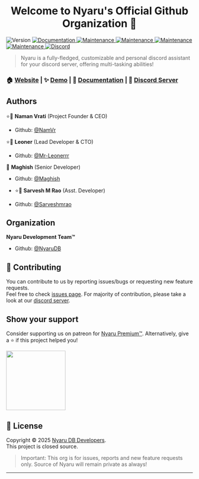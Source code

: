 <h1 align="center">Welcome to Nyaru's Official Github Organization 👋</h1>
<p>
  <img alt="Version" src="https://img.shields.io/badge/version-4.0.7-blue.svg?cacheSeconds=2592000" />
  <a href="https://github.com/NyaruDB/bot#readme" target="_blank">
    <img alt="Documentation" src="https://img.shields.io/badge/documentation-yes-brightgreen.svg" />
  </a>
  <a href="https://go.nyaru.xyz/invite" target="_blank">
    <img alt="Maintenance" src="https://img.shields.io/badge/Users-621k+-green.svg" />
  </a>
  <a href="https://go.nyaru.xyz/invite" target="_blank">
    <img alt="Maintenance" src="https://img.shields.io/badge/Guild Count-2.1k+-green.svg" />
  </a>
  </a>
  <a href="https://go.nyaru.xyz/invite" target="_blank">
    <img alt="Maintenance" src="https://img.shields.io/badge/Channel Count-708k+-green.svg" />
  </a>
  <a href="https://github.com/NyaruDB/bot/graphs/commit-activity" target="_blank">
    <img alt="Maintenance" src="https://img.shields.io/badge/Maintained%3F-yes-green.svg" />
  </a>
  <a href="https://go.nyaru.xyz/discord" target="_blank">
    <img alt="Discord" src="https://img.shields.io/discord/581997464752619521?color=%235865F2&label=Discord&logo=discord&logoColor=%23fff" />
  </a>
</p>

> Nyaru is a fully-fledged, customizable and personal discord assistant for your discord server, offering multi-tasking abilities!

### 🏠 [Website](https://nyaru.xyz) | ✨ [Demo](https://go.nyaru.xyz/invite) | 📄 [Documentation](https://docs.nyaru.xyz/) | 💖 [Discord Server](https://go.nyaru.xyz/discord)

## Authors



⭐👤 **Naman Vrati** (Project Founder & CEO)

- Github: [@NamVr](https://github.com/NamVr)

⭐👤 **Leoner** (Lead Developer & CTO)

- Github: [@Mr-Leonerrr](https://github.com/Mr-Leonerrr)

👤 **Maghish** (Senior Developer)

- Github: [@Maghish](https://github.com/Maghish)

- ⭐👤 **Sarvesh M Rao** (Asst. Developer)

- Github: [@Sarveshmrao](https://github.com/Sarveshmrao)

## Organization

**Nyaru Development Team™**

- Github: [@NyaruDB](https://github.com/NyaruDB)

## 🤝 Contributing

You can contribute to us by reporting issues/bugs or requesting new feature requests. <br />Feel free to check [issues page](https://github.com/NyaruDB/bot/issues). For majority of contribution, please take a look at our [discord server](https://go.nyaru.xyz/discord 'Amazing Community aroud Nyaru, with many nitro giveaways!').

## Show your support

Consider supporting us on patreon for [Nyaru Premium™](https://docs.nyaru.xyz/premium). Alternatively, give a ⭐️ if this project helped you!

<a href="https://www.patreon.com/NyaruBot">
  <img src="https://c5.patreon.com/external/logo/become_a_patron_button@2x.png" width="160">
</a>

## 📝 License

Copyright © 2025 [Nyaru DB Developers](https://github.com/NyaruDB).<br />
This project is closed source.
> Important: This org is for issues, reports and new feature requests only. Source of Nyaru will remain private as always!

---
